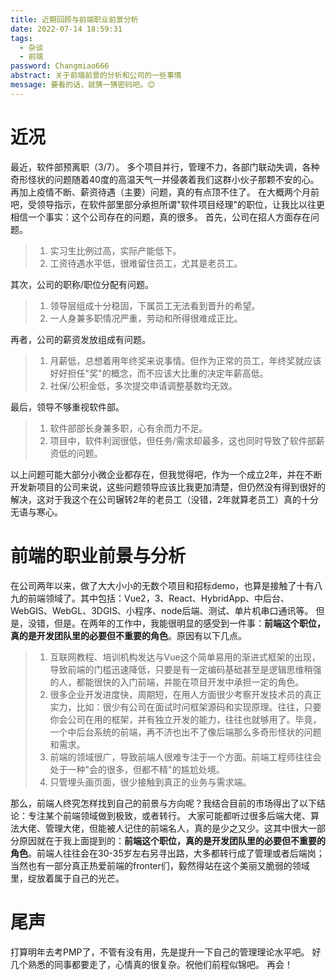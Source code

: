 ```yaml
---
title: 近期回顾与前端职业前景分析
date: 2022-07-14 18:59:31
tags:
  - 杂谈
  - 前端
password: Changmiao666
abstract: 关于前端前景的分析和公司的一些事情
message: 要看的话，就猜一猜密码吧。😊
---
```

# 近况
  最近，软件部预离职（3/7）。
  多个项目并行，管理不力，各部门联动失调，各种奇形怪状的问题随着40度的高温天气一并侵袭着我们这群小伙子那颗不安的心。再加上疫情不断、薪资待遇（主要）问题，真的有点顶不住了。
  在大概两个月前吧，受领导指示，在软件部里部分承担所谓"软件项目经理"的职位，让我比以往更相信一个事实：这个公司存在的问题，真的很多。
  首先，公司在招人方面存在问题。
  > 1. 实习生比例过高，实际产能低下。
  > 2. 工资待遇水平低，很难留住员工，尤其是老员工。
  
  其次，公司的职称/职位分配有问题。
  > 1. 领导层组成十分稳固，下属员工无法看到晋升的希望。
  > 2. 一人身兼多职情况严重，劳动和所得很难成正比。
  
  再者，公司的薪资发放组成有问题。
  > 1. 月薪低，总想着用年终奖来说事情。但作为正常的员工，年终奖就应该好好担任"奖"的概念，而不应该大比重的决定年薪高低。
  > 2. 社保/公积金低，多次提交申请调整基数均无效。
  
  最后，领导不够重视软件部。
  > 1. 软件部部长身兼多职，心有余而力不足。
  > 2. 项目中，软件利润很低，但任务/需求却最多，这也同时导致了软件部薪资低的问题。
  
  以上问题可能大部分小微企业都存在，但我觉得吧，作为一个成立2年，并在不断开发新项目的公司来说，这些问题领导应该比我更加清楚，但仍然没有得到很好的解决，这对于我这个在公司辗转2年的老员工（没错，2年就算老员工）真的十分无语与寒心。
# 前端的职业前景与分析
  在公司两年以来，做了大大小小的无数个项目和招标demo，也算是接触了十有八九的前端领域了。其中包括：Vue2，3、React、HybridApp、中后台、WebGIS、WebGL、3DGIS、小程序、node后端、测试、单片机串口通讯等。
  但是，没错，但是。在两年的工作中，我能很明显的感受到一件事：**前端这个职位，真的是开发团队里的必要但不重要的角色**。原因有以下几点。
  > 1. 互联网教程、培训机构发达与Vue这个简单易用的渐进式框架的出现，导致前端的门槛迅速降低，只要是有一定编码基础甚至是逻辑思维稍强的人，都能很快的入门前端，并能在项目开发中承担一定的角色。
  > 2. 很多企业开发进度快，周期短，在用人方面很少考察开发技术员的真正实力，比如：很少有公司在面试时问框架源码和实现原理。往往，只要你会公司在用的框架，并有独立开发的能力，往往也就够用了。毕竟，一个中后台系统的前端，再不济也出不了像后端那么多奇形怪状的问题和需求。
  > 3. 前端的领域很广，导致前端人很难专注于一个方面。前端工程师往往会处于一种"会的很多，但都不精"的尴尬处境。
  > 4. 只管埋头画页面，很少接触到真正的业务与需求端。
  
  那么，前端人终究怎样找到自己的前景与方向呢？我结合目前的市场得出了以下结论：专注某个前端领域做到极致，或者转行。
  大家可能都听过很多后端大佬、算法大佬、管理大佬，但能被人记住的前端名人，真的是少之又少。这其中很大一部分原因就在于我上面提到的：**前端这个职位，真的是开发团队里的必要但不重要的角色**。前端人往往会在30-35岁左右另寻出路，大多都转行成了管理或者后端岗；当然也有一部分真正热爱前端的fronter们，毅然得站在这个美丽又脆弱的领域里，绽放着属于自己的光芒。
  # 尾声
  打算明年去考PMP了，不管有没有用，先是提升一下自己的管理理论水平吧。
  好几个熟悉的同事都要走了，心情真的很复杂。祝他们前程似锦吧。
  再会！
  
